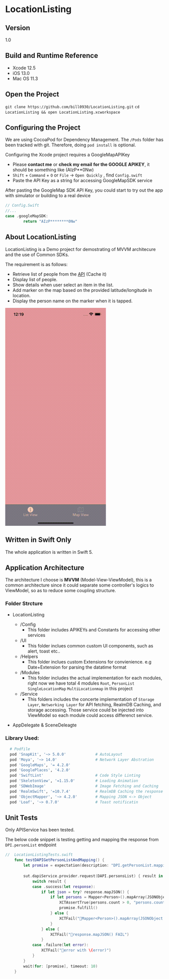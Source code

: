 # LocationListing

## Version

1.0

## Build and Runtime Reference
+ Xcode 12.5
+ iOS 13.0
+ Mac OS 11.3 


## Open the Project

`git clone https://github.com/bill0930/LocationListing.git` 
`cd LocationListing && open LocationListing.xcworkspace` 

## Configuring the Project

We are using CocoaPod for Dependency Management. The `/Pods` folder has been tracked with git. Therefore, doing `pod install` is optional.



Configuring the Xcode project requires a GoogleMapAPIKey
- Please **contact me** or **check my email** **for the GOOGLE APIKEY**, it should be something like (AIzP**0Nw)
- `Shift` + `Command` + `O`  or `File` -> `Open Quickly` , find `Config.swift`
- Paste the API Key as a string for accessing GoogleMapSDK service 

After pasting the GoogleMap SDK API Key, you could start to try out the app with simulator or building to a real device

```swift
// Config.Swift
//...
case .googleMapSDK:
        return "AIzP********0Nw"
```

## About LocationListing

LocationListing is a Demo project for demostrating of MVVM architecure and the use of Common SDKs.

The requirement is as follows:

- Retrieve list of people from the [API](https://next.json-generator.com/api/json/get/41P1_UhSI) (Cache it)
- Display list of people. 
- Show details when user select an item in the list.
- Add marker on the map based on the provided latitude/longitude in location.
- Display the person name on the marker when it is tapped.

![simulator.gif](Resources/simulator.gif)


## Written in Swift Only

The whole application is written in Swift 5.

## Application Architecture

The architecture I choose is **MVVM** (Model-View-ViewModel), this is a common architecture since it could separate some controller's logics to ViewModel, so as to reduce some coupling structure.

### Folder Strcture


- LocationListing
  - /Config
    - This folder includes APIKEYs and Constants for accessing other services
  - /UI
    - This folder inclues common custom UI components, such as alert, toast etc..
  - /Helpers
    - This folder inclues custom Extensions for convienience. e.g Date+Extension for parsing the datatime format
  - /Modules
    - This folder includes the actual implementation for each modules, right now we have total 4 modules `Root`, `PersonList` `SingleLocationMap` `MultiLocationmap` in this project
  - /Service
    - This folders includes the concerte implementation of `Storage Layer`, `Networking Layer` for API fetching, RealmDB Caching, and storage accessing. Those service could be injected into ViewModel so each module could access differenct service.


- AppDelegate & SceneDeleagte


### Library Used:
```Ruby
  # Podfile
  pod 'SnapKit', '~> 5.0.0'             # AutoLayout
  pod 'Moya', '~> 14.0'                 # Network Layer Abstration 
  pod 'GoogleMaps', '= 4.2.0'           
  pod 'GooglePlaces', '4.2.0'
  pod 'SwiftLint'                       # Code Style Linting
  pod 'SkeletonView', '=1.15.0'         # Loading Animation
  pod 'SDWebImage'                      # Image Fetching and Caching 
  pod 'RealmSwift', '=10.7.4'           # RealmDB Caching the response
  pod 'ObjectMapper', '~> 4.2.0'        # Mapping JSON <-> Object
  pod 'Loaf', '~> 0.7.0'                # Toast notificatin
```


## Unit Tests
Only APIService has been tested.

The below code snippet is testing getting and mapping the response from `DPI.personList` endpoint
```swift
//  LocationListingTests.swift
    func testDAPIGetPersonListAndMapping() {
        let promise = expectation(description: "DPI.getPersonList.mapping")

        sut.dapiService.provider.request(DAPI.personsList) { result in
            switch result {
            case .success(let response):
                if let json = try? response.mapJSON() {
                    if let persons = Mapper<Person>().mapArray(JSONObject: json) {
                        XCTAssertTrue(persons.count > 0, "persons.count == 0")
                        promise.fulfill()
                    } else {
                        XCTFail("🔴Mapper<Person>().mapArray(JSONObject: json) FAIL")
                    }
                } else {
                    XCTFail("🔴response.mapJSON() FAIL")
                }
            case .failure(let error):
                XCTFail("🔴error with \(error)")
            }
        }
        wait(for: [promise], timeout: 10)
    }
```
